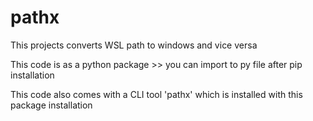 # pathx
This projects converts WSL path to windows and vice versa

This code is as a python package >> you can import to py file after pip installation

This code also comes with a CLI tool 'pathx' which is installed with this package installation
